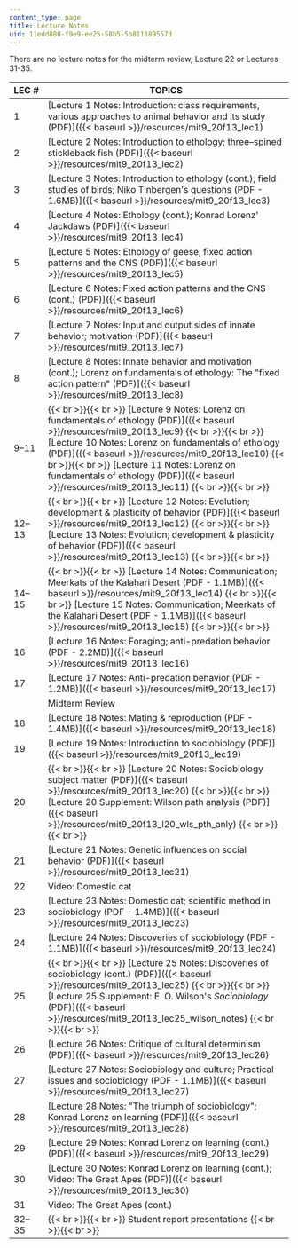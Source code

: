 ```yaml
---
content_type: page
title: Lecture Notes
uid: 11edd880-f9e9-ee25-58b5-5b811189557d
---
```


There are no lecture notes for the midterm review, Lecture 22 or Lectures 31-35.

| LEC # | TOPICS |
| --- | --- |
| 1 | [Lecture 1 Notes: Introduction: class requirements, various approaches to animal behavior and its study (PDF)]({{< baseurl >}}/resources/mit9_20f13_lec1) |
| 2 | [Lecture 2 Notes: Introduction to ethology; three–spined stickleback fish (PDF)]({{< baseurl >}}/resources/mit9_20f13_lec2) |
| 3 | [Lecture 3 Notes: Introduction to ethology (cont.); field studies of birds; Niko Tinbergen's questions (PDF - 1.6MB)]({{< baseurl >}}/resources/mit9_20f13_lec3) |
| 4 | [Lecture 4 Notes: Ethology (cont.); Konrad Lorenz' Jackdaws (PDF)]({{< baseurl >}}/resources/mit9_20f13_lec4) |
| 5 | [Lecture 5 Notes: Ethology of geese; fixed action patterns and the CNS (PDF)]({{< baseurl >}}/resources/mit9_20f13_lec5) |
| 6 | [Lecture 6 Notes: Fixed action patterns and the CNS (cont.) (PDF)]({{< baseurl >}}/resources/mit9_20f13_lec6) |
| 7 | [Lecture 7 Notes: Input and output sides of innate behavior; motivation (PDF)]({{< baseurl >}}/resources/mit9_20f13_lec7) |
| 8 | [Lecture 8 Notes: Innate behavior and motivation (cont.); Lorenz on fundamentals of ethology: The "fixed action pattern" (PDF)]({{< baseurl >}}/resources/mit9_20f13_lec8) |
| 9–11 |  {{< br >}}{{< br >}} [Lecture 9 Notes: Lorenz on fundamentals of ethology (PDF)]({{< baseurl >}}/resources/mit9_20f13_lec9) {{< br >}}{{< br >}} [Lecture 10 Notes: Lorenz on fundamentals of ethology (PDF)]({{< baseurl >}}/resources/mit9_20f13_lec10) {{< br >}}{{< br >}} [Lecture 11 Notes: Lorenz on fundamentals of ethology (PDF)]({{< baseurl >}}/resources/mit9_20f13_lec11) {{< br >}}{{< br >}}  |
| 12–13 |  {{< br >}}{{< br >}} [Lecture 12 Notes: Evolution; development & plasticity of behavior (PDF)]({{< baseurl >}}/resources/mit9_20f13_lec12) {{< br >}}{{< br >}} [Lecture 13 Notes: Evolution; development & plasticity of behavior (PDF)]({{< baseurl >}}/resources/mit9_20f13_lec13) {{< br >}}{{< br >}}  |
| 14–15 |  {{< br >}}{{< br >}} [Lecture 14 Notes: Communication; Meerkats of the Kalahari Desert (PDF - 1.1MB)]({{< baseurl >}}/resources/mit9_20f13_lec14) {{< br >}}{{< br >}} [Lecture 15 Notes: Communication; Meerkats of the Kalahari Desert (PDF - 1.1MB)]({{< baseurl >}}/resources/mit9_20f13_lec15) {{< br >}}{{< br >}}  |
| 16 | [Lecture 16 Notes: Foraging; anti-predation behavior (PDF - 2.2MB)]({{< baseurl >}}/resources/mit9_20f13_lec16) |
| 17 | [Lecture 17 Notes: Anti-predation behavior (PDF - 1.2MB)]({{< baseurl >}}/resources/mit9_20f13_lec17) |
| &nbsp; | Midterm Review  |
| 18 | [Lecture 18 Notes: Mating & reproduction (PDF - 1.4MB)]({{< baseurl >}}/resources/mit9_20f13_lec18) |
| 19 | [Lecture 19 Notes: Introduction to sociobiology (PDF)]({{< baseurl >}}/resources/mit9_20f13_lec19) |
| 20 |  {{< br >}}{{< br >}} [Lecture 20 Notes: Sociobiology subject matter (PDF)]({{< baseurl >}}/resources/mit9_20f13_lec20) {{< br >}}{{< br >}} [Lecture 20 Supplement: Wilson path analysis (PDF)]({{< baseurl >}}/resources/mit9_20f13_l20_wls_pth_anly) {{< br >}}{{< br >}}  |
| 21 | [Lecture 21 Notes: Genetic influences on social behavior (PDF)]({{< baseurl >}}/resources/mit9_20f13_lec21) |
| 22 | Video: Domestic cat |
| 23 | [Lecture 23 Notes: Domestic cat; scientific method in sociobiology (PDF - 1.4MB)]({{< baseurl >}}/resources/mit9_20f13_lec23) |
| 24 | [Lecture 24 Notes: Discoveries of sociobiology (PDF - 1.1MB)]({{< baseurl >}}/resources/mit9_20f13_lec24) |
| 25 |  {{< br >}}{{< br >}} [Lecture 25 Notes: Discoveries of sociobiology (cont.) (PDF)]({{< baseurl >}}/resources/mit9_20f13_lec25) {{< br >}}{{< br >}} [Lecture 25 Supplement: E. O. Wilson's _Sociobiology_ (PDF)]({{< baseurl >}}/resources/mit9_20f13_lec25_wilson_notes) {{< br >}}{{< br >}}  |
| 26 | [Lecture 26 Notes: Critique of cultural determinism (PDF)]({{< baseurl >}}/resources/mit9_20f13_lec26) |
| 27 | [Lecture 27 Notes: Sociobiology and culture; Practical issues and sociobiology (PDF - 1.1MB)]({{< baseurl >}}/resources/mit9_20f13_lec27) |
| 28 | [Lecture 28 Notes: "The triumph of sociobiology"; Konrad Lorenz on learning (PDF)]({{< baseurl >}}/resources/mit9_20f13_lec28) |
| 29 | [Lecture 29 Notes: Konrad Lorenz on learning (cont.) (PDF)]({{< baseurl >}}/resources/mit9_20f13_lec29) |
| 30 | [Lecture 30 Notes: Konrad Lorenz on learning (cont.); Video: The Great Apes (PDF)]({{< baseurl >}}/resources/mit9_20f13_lec30) |
| 31 | Video: The Great Apes (cont.) |
| 32–35 |  {{< br >}}{{< br >}} Student report presentations {{< br >}}{{< br >}}